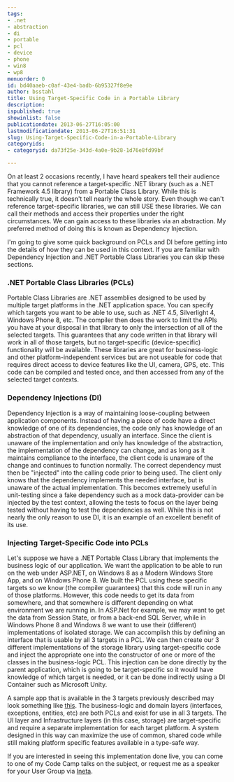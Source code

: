```yaml
---
tags:
- .net
- abstraction
- di
- portable
- pcl
- device
- phone
- win8
- wp8
menuorder: 0
id: bd40aaeb-c0af-43e4-badb-6b95327f8e9e
author: bsstahl
title: Using Target-Specific Code in a Portable Library
description: 
ispublished: true
showinlist: false
publicationdate: 2013-06-27T16:05:00
lastmodificationdate: 2013-06-27T16:51:31
slug: Using-Target-Specific-Code-in-a-Portable-Library
categoryids:
- categoryid: da73f25e-343d-4a0e-9b28-1d76e8fd99bf

---
```


On at least 2 occasions recently, I have heard speakers tell their audience that you cannot reference a target-specific .NET library (such as a .NET Framework 4.5 library) from a Portable Class Library.  While this is technically true, it doesn't tell nearly the whole story.  Even though we can't reference target-specific libraries, we can still USE these libraries. We can call their methods and access their properties under the right circumstances. We can gain access to these libraries via an abstraction.  My preferred method of doing this is known as Dependency Injection.

I'm going to give some quick background on PCLs and DI before getting into the details of how they can be used in this context. If you are familiar with Dependency Injection and .NET Portable Class Libraries you can skip these sections.

### .NET Portable Class Libraries (PCLs)

Portable Class Libraries are .NET assemblies designed to be used by multiple target platforms in the .NET application space. You can specify which targets you want to be able to use, such as .NET 4.5, Silverlight 4, Windows Phone 8, etc.  The compiler then does the work to limit the APIs you have at your disposal in that library to only the intersection of all of the selected targets.  This guarantees that any code written in that library will work in all of those targets, but no target-specific (device-specific) functionality will be available.  These libraries are great for business-logic and other platform-independent services but are not useable for code that requires direct access to device features like the UI, camera, GPS, etc.  This code can be compiled and tested once, and then accessed from any of the selected target contexts.

### Dependency Injections (DI)

Dependency Injection is a way of maintaining loose-coupling between application components.  Instead of having a piece of code have a direct knowledge of one of its dependencies, the code only has knowledge of an abstraction of that dependency, usually an interface. Since the client is unaware of the implementation and only has knowledge of the abstraction, the implementation of the dependency can change, and as long as it maintains compliance to the interface, the client code is unaware of the change and continues to function normally.  The correct dependency must then be "injected" into the calling code prior to being used.  The client only knows that the dependency implements the needed interface, but is unaware of the actual implementation.  This becomes extremely useful in unit-testing since a fake dependency such as a mock data-provider can be injected by the test context, allowing the tests to focus on the layer being tested without having to test the dependencies as well.  While this is not nearly the only reason to use DI, it is an example of an excellent benefit of its use.

### Injecting Target-Specific Code into PCLs

Let's suppose we have a .NET Portable Class Library that implements the business logic of our application.  We want the application to be able to run on the web under ASP.NET, on Windows 8 as a Modern Windows Store App, and on Windows Phone 8.  We built the PCL using these specific targets so we know (the compiler guarantees) that this code will run in any of those platforms.  However, this code needs to get its data from somewhere, and that somewhere is different depending on what environment we are running in.  In ASP.Net for example, we may want to get the data from Session State, or from a back-end SQL Server, while in Windows Phone 8 and Windows 8 we want to use their (different) implementations of isolated storage.  We can accomplish this by defining an interface that is usable by all 3 targets in a PCL.  We can then create our 3 different implementations of the storage library using target-specific code and inject the appropriate one into the constructor of one or more of the classes in the business-logic PCL.  This injection can be done directly by the parent application, which is going to be target-specific so it would have knowledge of which target is needed, or it can be done indirectly using a DI Container such as Microsoft Unity.

A sample app that is available in the 3 targets previously described may look something like [this](https://skydrive.live.com/redir?resid=5D45DDF99C1E1BCC!144541&amp;authkey=!AHGsbXjaNpcRdvc).  The business-logic and domain layers (interfaces, exceptions, entities, etc) are both PCLs and exist for use in all 3 targets.  The UI layer and Infrastructure layers (in this case, storage) are target-specific and require a separate implementation for each target platform.  A system designed in this way can maximize the use of common, shared code while still making platform specific features available in a type-safe way.

If you are interested in seeing this implementation done live, you can come to one of my Code Camp talks on the subject, or request me as a speaker for your User Group via [Ineta](http://ineta.org/Speakers/SearchCommunitySpeakers.aspx?SpeakerId=4fdf7fc7-5cac-4842-acec-960815523108).

